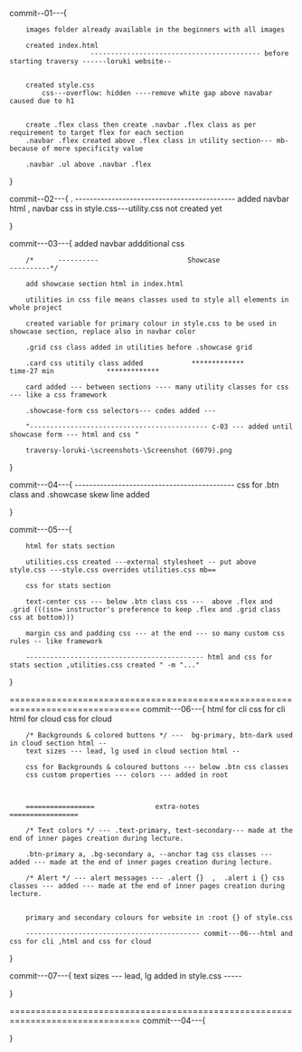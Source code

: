 commit--01---{
            
        images folder already available in the beginners with all images

        created index.html
                        ------------------------------------------ before starting traversy ------loruki website--


        created style.css 
            css---overflow: hidden ----remove white gap above navabar caused due to h1


        create .flex class then create .navbar .flex class as per requirement to target flex for each section
        .navbar .flex created above .flex class in utility section--- mb- because of more specificity value

        .navbar .ul above .navbar .flex


}

commit--02---{
        .
                        -------------------------------------------- added navbar html , navbar css in style.css---utility.css not created yet 

}

commit---03---{
        added navbar addditional css

        /*      ----------                      Showcase                     ----------*/

        add showcase section html in index.html
        
        utilities in css file means classes used to style all elements in whole project

        created variable for primary colour in style.css to be used in showcase section, replace also in navbar color

        .grid css class added in utilities before .showcase grid 

        .card css utitily class added            *************           time-27 min             *************

        card added --- between sections ---- many utility classes for css --- like a css framework

        .showcase-form css selectors--- codes added --- 

        "-------------------------------------------- c-03 --- added until showcase form --- html and css " 

        traversy-loruki-\screenshots-\Screenshot (6079).png
}

commit---04---{
        -------------------------------------------- css for .btn class and .showcase skew line added

}

commit---05---{

        html for stats section 

        utilities.css created ---external stylesheet -- put above style.css ---style.css overrides utilities.css mb==

        css for stats section 

        text-center css --- below .btn class css ---  above .flex and .grid (((isn= instructor's preference to keep .flex and .grid class css at bottom)))

        margin css and padding css --- at the end --- so many custom css rules -- like framework  

        -------------------------------------------- html and css for stats section ,utilities.css created " -m "..."
}

===============================================================================
commit---06---{
        html for cli
        css for cli
        html for cloud
        css for cloud

        /* Backgrounds & colored buttons */ ---  bg-primary, btn-dark used in cloud section html --
        text sizes --- lead, lg used in cloud section html --

        css for Backgrounds & coloured buttons --- below .btn css classes 
        css custom properties --- colors --- added in root

        

        =================               extra-notes               =================
        
        /* Text colors */ --- .text-primary, text-secondary--- made at the end of inner pages creation during lecture.

        .btn-primary a, .bg-secondary a, --anchor tag css classes --- added --- made at the end of inner pages creation during lecture.

        /* Alert */ --- alert messages --- .alert {}  ,  .alert i {} css classes --- added --- made at the end of inner pages creation during lecture.


        primary and secondary colours for website in :root {} of style.css

        ------------------------------------------- commit---06---html and css for cli ,html and css for cloud

}

commit---07---{
        text sizes --- lead, lg added in style.css ----- 

}






===============================================================================
commit---04---{

}